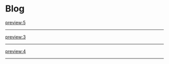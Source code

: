 # Blog

[preview:5](advanced/posts/blog-help.md)
- - - -
[preview:3](advanced/posts/naxos.md)
- - - -
[preview:4](advanced/posts/seferis.md)
- - - -

